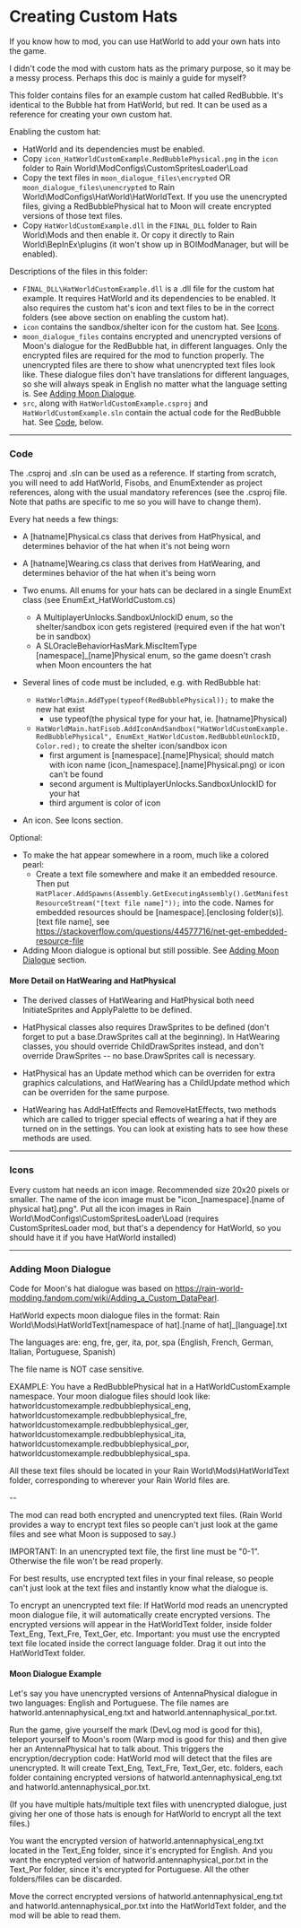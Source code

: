 # Creating Custom Hats

If you know how to mod, you can use HatWorld to add your own hats into the game. 

I didn't code the mod with custom hats as the primary purpose, so it may be a messy process. Perhaps this doc is mainly a guide for myself?

This folder contains files for an example custom hat called RedBubble. It's identical to the Bubble hat from HatWorld, but red. It can be used as a reference for creating your own custom hat.

Enabling the custom hat:
* HatWorld and its dependencies must be enabled.
* Copy `icon_HatWorldCustomExample.RedBubblePhysical.png` in the `icon` folder to Rain World\ModConfigs\CustomSpritesLoader\Load
* Copy the text files in `moon_dialogue_files\encrypted` OR `moon_dialogue_files\unencrypted` to Rain World\ModConfigs\HatWorld\HatWorldText. If you use the unencrypted files, giving a RedBubblePhysical hat to Moon will create encrypted versions of those text files.
* Copy `HatWorldCustomExample.dll` in the `FINAL_DLL` folder to Rain World\Mods and then enable it. Or copy it directly to Rain World\BepInEx\plugins (it won't show up in BOIModManager, but will be enabled).

Descriptions of the files in this folder:
* `FINAL_DLL\HatWorldCustomExample.dll` is a .dll file for the custom hat example. It requires HatWorld and its dependencies to be enabled. It also requires the custom hat's icon and text files to be in the correct folders (see above section on enabling the custom hat).
* `icon` contains the sandbox/shelter icon for the custom hat. See [Icons](#icons).
* `moon_dialogue_files` contains encrypted and unencrypted versions of Moon's dialogue for the RedBubble hat, in different languages. Only the encrypted files are required for the mod to function properly. The unencrypted files are there to show what unencrypted text files look like. These dialogue files don't have translations for different languages, so she will always speak in English no matter what the language setting is. See [Adding Moon Dialogue](#adding-moon-dialogue).
* `src`, along with `HatWorldCustomExample.csproj` and `HatWorldCustomExample.sln` contain the actual code for the RedBubble hat. See [Code](#code), below.

---

### Code

The .csproj and .sln can be used as a reference. If starting from scratch, you will need to add HatWorld, Fisobs, and EnumExtender as project references, along with the usual mandatory references (see the .csproj file. Note that paths are specific to me so you will have to change them).

Every hat needs a few things:

* A [hatname]Physical.cs class that derives from HatPhysical, and determines behavior of the hat when it's not being worn
* A [hatname]Wearing.cs class that derives from HatWearing, and determines behavior of the hat when it's being worn

* Two enums. All enums for your hats can be declared in a single EnumExt class (see EnumExt_HatWorldCustom.cs)
	* A MultiplayerUnlocks.SandboxUnlockID enum, so the shelter/sandbox icon gets registered (required even if the hat won't be in sandbox)
	* A SLOracleBehaviorHasMark.MiscItemType [namespace]_[name]Physical enum, so the game doesn't crash when Moon encounters the hat

* Several lines of code must be included, e.g. with RedBubble hat:
	* `HatWorldMain.AddType(typeof(RedBubblePhysical));` to make the new hat exist
		- use typeof(the physical type for your hat, ie. [hatname]Physical)
	* `HatWorldMain.hatFisob.AddIconAndSandbox("HatWorldCustomExample.RedBubblePhysical", EnumExt_HatWorldCustom.RedBubbleUnlockID, Color.red);` to create the shelter icon/sandbox icon
		- first argument is [namespace].[name]Physical; should match with icon name (icon_[namespace].[name]Physical.png) or icon can't be found
		- second argument is MultiplayerUnlocks.SandboxUnlockID for your hat
		- third argument is color of icon

* An icon. See Icons section.

Optional:

* To make the hat appear somewhere in a room, much like a colored pearl:
	* Create a text file somewhere and make it an embedded resource. Then put `HatPlacer.AddSpawns(Assembly.GetExecutingAssembly().GetManifestResourceStream("[text file name]"));` into the code. Names for embedded resources should be [namespace].[enclosing folder(s)].[text file name], see https://stackoverflow.com/questions/44577716/net-get-embedded-resource-file
* Adding Moon dialogue is optional but still possible. See [Adding Moon Dialogue](#adding-moon-dialogue) section.



#### More Detail on HatWearing and HatPhysical

* The derived classes of HatWearing and HatPhysical both need InitiateSprites and ApplyPalette to be defined.
* HatPhysical classes also requires DrawSprites to be defined (don't forget to put a base.DrawSprites call at the beginning). In HatWearing classes, you should override ChildDrawSprites instead, and don't override DrawSprites -- no base.DrawSprites call is necessary.

* HatPhysical has an Update method which can be overriden for extra graphics calculations, and HatWearing has a ChildUpdate method which can be overriden for the same purpose.

* HatWearing has AddHatEffects and RemoveHatEffects, two methods which are called to trigger special effects of wearing a hat if they are turned on in the settings. You can look at existing hats to see how these methods are used.

---

### Icons

Every custom hat needs an icon image. Recommended size 20x20 pixels or smaller. The name of the icon image must be "icon_[namespace].[name of physical hat].png". Put all the icon images in Rain World\ModConfigs\CustomSpritesLoader\Load (requires CustomSpritesLoader mod, but that's a dependency for HatWorld, so you should have it if you have HatWorld installed)

---

### Adding Moon Dialogue

Code for Moon's hat dialogue was based on https://rain-world-modding.fandom.com/wiki/Adding_a_Custom_DataPearl.

HatWorld expects moon dialogue files in the format: Rain World\Mods\HatWorldText\[namespace of hat].[name of hat]_[language].txt

The languages are: eng, fre, ger, ita, por, spa
(English, French, German, Italian, Portuguese, Spanish)

The file name is NOT case sensitive.

EXAMPLE: You have a RedBubblePhysical hat in a HatWorldCustomExample namespace. Your moon dialogue files should look like: hatworldcustomexample.redbubblephysical_eng, hatworldcustomexample.redbubblephysical_fre, hatworldcustomexample.redbubblephysical_ger, hatworldcustomexample.redbubblephysical_ita, hatworldcustomexample.redbubblephysical_por, hatworldcustomexample.redbubblephysical_spa.

All these text files should be located in your Rain World\Mods\HatWorldText folder, corresponding to wherever your Rain World files are.

--

The mod can read both encrypted and unencrypted text files. (Rain World provides a way to encrypt text files so people can't just look at the game files and see what Moon is supposed to say.)

IMPORTANT: In an unencrypted text file, the first line must be "0-1". Otherwise the file won't be read properly.

For best results, use encrypted text files in your final release, so people can't just look at the text files and instantly know what the dialogue is.

To encrypt an unencrypted text file: If HatWorld mod reads an unencrypted moon dialogue file, it will automatically create encrypted versions. The encrypted versions will appear in the HatWorldText folder, inside folder Text_Eng, Text_Fre, Text_Ger, etc. Important: you must use the encrypted text file located inside the correct language folder. Drag it out into the HatWorldText folder.

#### Moon Dialogue Example

Let's say you have unencrypted versions of AntennaPhysical dialogue in two languages: English and Portuguese. The file names are hatworld.antennaphysical_eng.txt and hatworld.antennaphysical_por.txt. 

Run the game, give yourself the mark (DevLog mod is good for this), teleport yourself to Moon's room (Warp mod is good for this) and then give her an AntennaPhysical hat to talk about. This triggers the encryption/decryption code: HatWorld mod will detect that the files are unencrypted. It will create Text_Eng, Text_Fre, Text_Ger, etc. folders, each folder containing encrypted versions of hatworld.antennaphysical_eng.txt and hatworld.antennaphysical_por.txt.

(If you have multiple hats/multiple text files with unencrypted dialogue, just giving her one of those hats is enough for HatWorld to encrypt all the text files.)

You want the encrypted version of hatworld.antennaphysical_eng.txt located in the Text_Eng folder, since it's encrypted for English. And you want the encrypted version of hatworld.antennaphysical_por.txt in the Text_Por folder, since it's encrypted for Portuguese. All the other folders/files can be discarded.

Move the correct encrypted versions of hatworld.antennaphysical_eng.txt and hatworld.antennaphysical_por.txt into the HatWorldText folder, and the mod will be able to read them.
